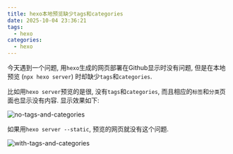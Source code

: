 ```yaml
---
title: hexo本地预览缺少tags和categories
date: 2025-10-04 23:36:21
tags:
  - hexo
categories:
  - hexo
---
```


今天遇到一个问题, 用`hexo`生成的网页部署在Github显示时没有问题,
但是在本地预览 (`npx hexo server`) 时却缺少`tags`和`categories`.

比如用`hexo server`预览的是很, 没有`tags`和`categories`,
而且相应的`标签`和`分类`页面也显示没有内容. 显示效果如下:

![no-tags-and-categories](2025-10-05-00-00-40.png)

如果用`hexo server --static`, 预览的网页就没有这个问题.

![with-tags-and-categories](2025-10-05-00-01-28.png)
